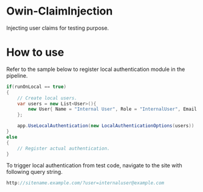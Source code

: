 # Owin-ClaimInjection
Injecting user claims for testing purpose.

# How to use

Refer to the sample below to register local authentication module in the pipeline.
``` csharp
if(runOnLocal == true)
{
    // Create local users.
    var users = new List<User>(){
        new User{ Name = "Internal User", Role = "InternalUser", Email = "internaluser@example.com" }
    };

    app.UseLocalAuthentication(new LocalAuthenticationOptions(users))
}
else
{
    // Register actual authentication.
}

```

To trigger local authentication from test code, navigate to the site with following query string.

``` csharp
http://sitename.example.com/?user=internaluser@example.com

```